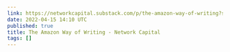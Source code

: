 ```yaml
---
link: https://networkcapital.substack.com/p/the-amazon-way-of-writing?s=r
date: 2022-04-15 14:10 UTC
published: true
title: The Amazon Way of Writing - Network Capital
tags: []
---
```



